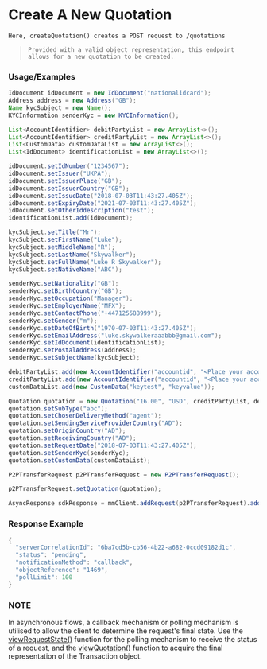 # Create A New Quotation

`Here, createQuotation() creates a POST request to /quotations`

> `Provided with a valid object representation, this endpoint allows for a new quotation to be created.`

### Usage/Examples


```java
IdDocument idDocument = new IdDocument("nationalidcard");
Address address = new Address("GB");
Name kycSubject = new Name();
KYCInformation senderKyc = new KYCInformation();

List<AccountIdentifier> debitPartyList = new ArrayList<>();
List<AccountIdentifier> creditPartyList = new ArrayList<>();
List<CustomData> customDataList = new ArrayList<>();
List<IdDocument> identificationList = new ArrayList<>();

idDocument.setIdNumber("1234567");
idDocument.setIssuer("UKPA");
idDocument.setIssuerPlace("GB");
idDocument.setIssuerCountry("GB");
idDocument.setIssueDate("2018-07-03T11:43:27.405Z");
idDocument.setExpiryDate("2021-07-03T11:43:27.405Z");
idDocument.setOtherIddescription("test");
identificationList.add(idDocument);

kycSubject.setTitle("Mr");
kycSubject.setFirstName("Luke");
kycSubject.setMiddleName("R");
kycSubject.setLastName("Skywalker");
kycSubject.setFullName("Luke R Skywalker");
kycSubject.setNativeName("ABC");

senderKyc.setNationality("GB");
senderKyc.setBirthCountry("GB");
senderKyc.setOccupation("Manager");
senderKyc.setEmployerName("MFX");
senderKyc.setContactPhone("+447125588999");
senderKyc.setGender("m");
senderKyc.setDateOfBirth("1970-07-03T11:43:27.405Z");
senderKyc.setEmailAddress("luke.skywalkeraaabbb@gmail.com");
senderKyc.setIdDocument(identificationList);
senderKyc.setPostalAddress(address);
senderKyc.setSubjectName(kycSubject);

debitPartyList.add(new AccountIdentifier("accountid", "<Place your account id of debit party here>"));
creditPartyList.add(new AccountIdentifier("accountid", "<Place your account id of credit party here>"));
customDataList.add(new CustomData("keytest", "keyvalue"));

Quotation quotation = new Quotation("16.00", "USD", creditPartyList, debitPartyList);
quotation.setSubType("abc");
quotation.setChosenDeliveryMethod("agent");
quotation.setSendingServiceProviderCountry("AD");
quotation.setOriginCountry("AD");
quotation.setReceivingCountry("AD");
quotation.setRequestDate("2018-07-03T11:43:27.405Z");
quotation.setSenderKyc(senderKyc);
quotation.setCustomData(customDataList);

P2PTransferRequest p2PTransferRequest = new P2PTransferRequest();

p2PTransferRequest.setQuotation(quotation);

AsyncResponse sdkResponse = mmClient.addRequest(p2PTransferRequest).addCallBack("<Place your callback URL>").createQuotation();
```

### Response Example

```java
{
  "serverCorrelationId": "6ba7cd5b-cb56-4b22-a682-0ccd09182d1c",
  "status": "pending",
  "notificationMethod": "callback",
  "objectReference": "1469",
  "pollLimit": 100
}
```

### NOTE

In asynchronous flows, a callback mechanism or polling mechanism is utilised to allow the client to determine the request's final state.
Use the <a href="viewRequestState.Readme.md">viewRequestState()</a> function for the polling mechanism to receive the status of a request, and the <a href="viewQuotation.Readme.md">viewQuotation()</a>
function to acquire the final representation of the Transaction object.